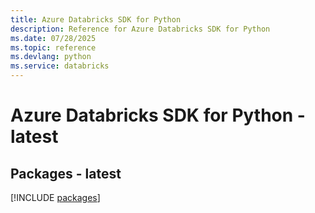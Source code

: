 ```yaml
---
title: Azure Databricks SDK for Python
description: Reference for Azure Databricks SDK for Python
ms.date: 07/28/2025
ms.topic: reference
ms.devlang: python
ms.service: databricks
---
```

# Azure Databricks SDK for Python - latest
## Packages - latest
[!INCLUDE [packages](databricks-index.md)]